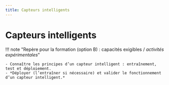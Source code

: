 ```yaml
---
title: Capteurs intelligents
---
```


# Capteurs intelligents

!!! note "Repère pour la formation (option B) : capacités exigibles / *activités expérimentales*"

    - Connaître les principes d’un capteur intelligent : entraînement, test et déploiement.
    - *Déployer (l’entraîner si nécessaire) et valider le fonctionnement d’un capteur intelligent.*


